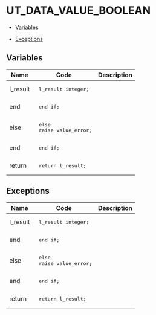 # UT_DATA_VALUE_BOOLEAN




- [Variables](#variables)

- [Exceptions](#exceptions)




## Variables<a name="variables"></a>

Name | Code | Description
--- | --- | ---
l_result | <pre>  l_result integer;</pre> | 
end | <pre>    end if;</pre> | 
else | <pre>  else<br />    raise value_error;</pre> | 
end | <pre>  end if;</pre> | 
return | <pre>  return l_result;</pre> | 



## Exceptions<a name="exceptions"></a>

Name | Code | Description
--- | --- | ---
l_result | <pre>  l_result integer;</pre> | 
end | <pre>    end if;</pre> | 
else | <pre>  else<br />    raise value_error;</pre> | 
end | <pre>  end if;</pre> | 
return | <pre>  return l_result;</pre> | 




 
